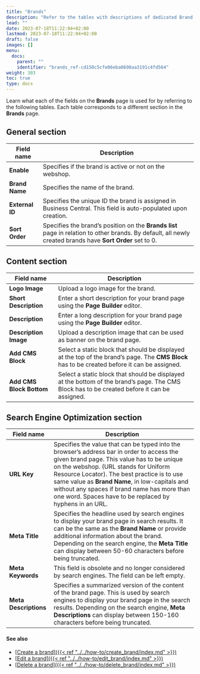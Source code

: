 ```yaml
---
title: "Brands"
description: "Refer to the tables with descriptions of dedicated Brand fields."
lead: ""
date: 2023-07-18T11:22:04+02:00
lastmod: 2023-07-18T11:22:04+02:00
draft: false
images: []
menu:
  docs:
    parent: ""
    identifier: "brands_ref-cd150c5cfe06eba0698aa3191c4fd564"
weight: 303
toc: true
type: docs
---
```


Learn what each of the fields on the **Brands** page is used for by referring to the following tables. Each table corresponds to a different section in the **Brands** page.

## General section

| Field name      | Description |
| ----------- | ----------- |
| **Enable**      | Specifies if the brand is active or not on the webshop.       |
| **Brand Name**   | Specifies the name of the brand.         |
| **External ID**  | Specifies the unique ID the brand is assigned in Business Central. This field is auto-populated upon creation. |
| **Sort Order**  | Specifies the brand’s position on the **Brands list** page in relation to other brands. By default, all newly created brands have **Sort Order** set to 0. |

## Content section

| Field name      | Description |
| ----------- | ----------- |
| **Logo Image**   | Upload a logo image for the brand.        |
| **Short Description**   | Enter a short description for your brand page using the **Page Builder** editor.         |
| **Description**  | Enter a long description for your brand page using the **Page Builder** editor.  |
| **Description Image**  | Upload a description image that can be used as banner on the brand page. |
| **Add CMS Block**  |  Select a static block that should be displayed at the top of the brand’s page. The **CMS Block** has to be created before it can be assigned. |
| **Add CMS Block Bottom**  | Select a static block that should be displayed at the bottom of the brand’s page. The CMS Block has to be created before it can be assigned. |

## Search Engine Optimization section

| Field name      | Description |
| ----------- | ----------- |
| **URL Key**   | Specifies the value that can be typed into the browser’s address bar in order to access the given brand page. This value has to be unique on the webshop. (URL stands for Uniform Resource Locator). The best practice is to use same value as **Brand Name**, in low-capitals and without any spaces if brand name has more than one word. Spaces have to be replaced by hyphens in an URL.    |
| **Meta Title**   | Specifies the headline used by search engines to display your brand page in search results. It can be the same as the **Brand Name** or provide additional information about the brand. Depending on the search engine, the **Meta Title** can display between 50-60 characters before being truncated.       |
| **Meta Keywords**  | This field is obsolete and no longer considered by search engines. The field can be left empty.   |
| **Meta Descriptions**  | Specifies a summarized version of the content of the brand page. This is used by search engines to display your brand page in the search results. Depending on the search engine, **Meta Descriptions** can display between 150-160 characters before being truncated.  |

#### See also

- [<ins>Create a brand<ins>]({{< ref "../../how-to/create_brand/index.md" >}})
- [<ins>Edit a brand<ins>]({{< ref "../../how-to/edit_brand/index.md" >}})
- [<ins>Delete a brand<ins>]({{< ref "../../how-to/delete_brand/index.md" >}})